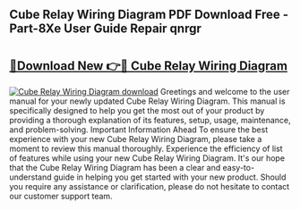 ## Cube Relay Wiring Diagram PDF Download Free - Part-8Xe User Guide Repair qnrgr

# <h2><a href="http://dfkraog.blite.top/?on=Cube+Relay+Wiring+Diagram">🔗Download New 👉🔴 Cube Relay Wiring Diagram</a></h2>

[![Cube Relay Wiring Diagram download](https://i.imgur.com/lujVjoI.png)](http://dfkraog.blite.top/?on=Cube+Relay+Wiring+Diagram)
Greetings and welcome to the user manual for your newly updated Cube Relay Wiring Diagram. This manual is specifically designed to help you get the most out of your product by providing a thorough explanation of its features, setup, usage, maintenance, and problem-solving. Important Information Ahead To ensure the best experience with your new Cube Relay Wiring Diagram, please take a moment to review this manual thoroughly. Experience the efficiency of list of features while using your new Cube Relay Wiring Diagram. It's our hope that the Cube Relay Wiring Diagram has been a clear and easy-to-understand guide in helping you get started with your new product. Should you require any assistance or clarification, please do not hesitate to contact our customer support team.
